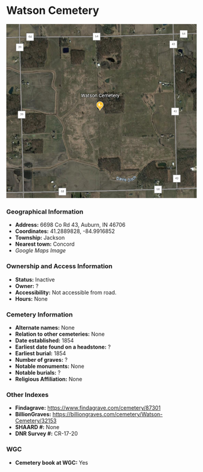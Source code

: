 # Watson Cemetery

![Watson Cemetery on Google Earth](https://github.com/FyoAtEPL/DeKalbCemeteries/blob/main/images/mapImages/WatsonEarth.png "Watson Cemetery on Google Earth")

### Geographical Information
- **Address:** 6698 Co Rd 43, Auburn, IN 46706
- **Coordinates:** 41.2889828, -84.9916852
- **Township:** Jackson
- **Nearest town:** Concord
- *Google Maps Image*

### Ownership and Access Information
- **Status:** Inactive
- **Owner:** ?
- **Accessibility:** Not accessible from road.
- **Hours:** None

### Cemetery Information
- **Alternate names:** None
- **Relation to other cemeteries:** None
- **Date established:** 1854
- **Earliest date found on a headstone:** ?
- **Earliest burial:** 1854
- **Number of graves:** ?
- **Notable monuments:** None
- **Notable burials:** ?
- **Religious Affiliation:** None

### Other Indexes
- **Findagrave:** https://www.findagrave.com/cemetery/87301
- **BillionGraves:** https://billiongraves.com/cemetery/Watson-Cemetery/32153
- **SHAARD #:** None
- **DNR Survey #:** CR-17-20

### WGC
- **Cemetery book at WGC:** Yes
